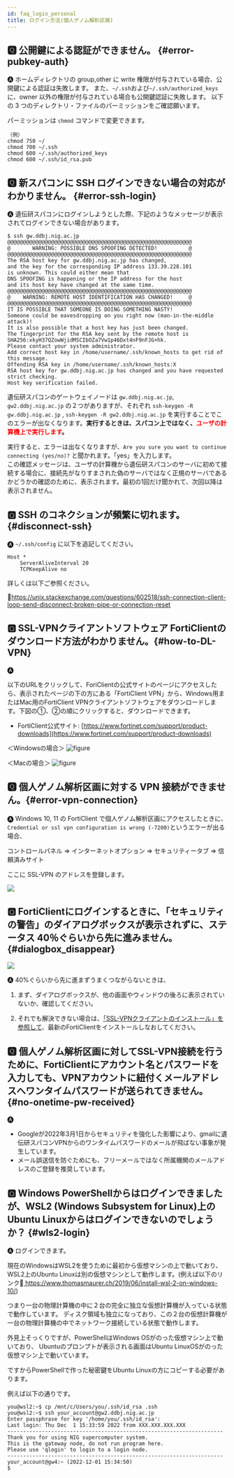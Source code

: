 ```yaml
---
id: faq_login_personal
title: ログイン方法(個人ゲノム解析区画)
---
```


## &#x1F180; 公開鍵による認証ができません。 {#error-pubkey-auth}

&#x1F150; ホームディレクトリの group,other に write 権限が付与されている場合、公開鍵による認証は失敗します。
また、`~/.ssh`および`~/.ssh/authorized_keys`に、owner 以外の権限が付与されている場合も公開鍵認証に失敗します。
以下の 3 つのディレクトリ・ファイルのパーミッションをご確認願います。

パーミッションは `chmod` コマンドで変更できます。

```
（例）
chmod 750 ~/
chmod 700 ~/.ssh
chmod 600 ~/.ssh/authorized_keys
chmod 600 ~/.ssh/id_rsa.pub
```


## &#x1F180; 新スパコンに SSH ログインできない場合の対応がわかりません。 {#error-ssh-login}

&#x1F150; 遺伝研スパコンにログインしようとした際、下記のようなメッセージが表示されてログインできない場合があります。

```
$ ssh gw.ddbj.nig.ac.jp
@@@@@@@@@@@@@@@@@@@@@@@@@@@@@@@@@@@@@@@@@@@@@@@@@@@@@@@@@@@
@       WARNING: POSSIBLE DNS SPOOFING DETECTED!          @
@@@@@@@@@@@@@@@@@@@@@@@@@@@@@@@@@@@@@@@@@@@@@@@@@@@@@@@@@@@
The RSA host key for gw.ddbj.nig.ac.jp has changed,
and the key for the corresponding IP address 133.39.228.101
is unknown. This could either mean that
DNS SPOOFING is happening or the IP address for the host
and its host key have changed at the same time.
@@@@@@@@@@@@@@@@@@@@@@@@@@@@@@@@@@@@@@@@@@@@@@@@@@@@@@@@@@@
@    WARNING: REMOTE HOST IDENTIFICATION HAS CHANGED!     @
@@@@@@@@@@@@@@@@@@@@@@@@@@@@@@@@@@@@@@@@@@@@@@@@@@@@@@@@@@@
IT IS POSSIBLE THAT SOMEONE IS DOING SOMETHING NASTY!
Someone could be eavesdropping on you right now (man-in-the-middle attack)!
It is also possible that a host key has just been changed.
The fingerprint for the RSA key sent by the remote host is
SHA256:xkyH37QZowWjidMSCIbOZa7Vw1p46Dxt4nF9nFJG+hk.
Please contact your system administrator.
Add correct host key in /home/username/.ssh/known_hosts to get rid of this message.
Offending RSA key in /home/username/.ssh/known_hosts:X
RSA host key for gw.ddbj.nig.ac.jp has changed and you have requested strict checking.
Host key verification failed.
```

遺伝研スパコンのゲートウェイノードは `gw.ddbj.nig.ac.jp`, `gw2.ddbj.nig.ac.jp` の２つがありますが、それぞれ `ssh-keygen -R gw.ddbj.nig.ac.jp` , `ssh-keygen -R gw2.ddbj.nig.ac.jp` を実行することでこのエラーが出なくなります。**実行するときは、スパコン上ではなく、<font color="red">ユーザの計算機上で実行します</font>。**

実行すると、エラーは出なくなりますが、`Are you sure you want to continue connecting (yes/no)?` と聞かれます。「yes」を入力します。<br/>この確認メッセージは、ユーザの計算機から遺伝研スパコンのサーバに初めて接続する場合に、接続先がなりすまされた偽のサーバではなく正規のサーバであるかどうかの確認のために、表示されます。最初の1回だけ聞かれて、次回以降は表示されません。


## &#x1F180; SSH のコネクションが頻繁に切れます。 {#disconnect-ssh}

&#x1F150; `~/.ssh/config` に以下を追記してください。

```
Host *
    ServerAliveInterval 20
    TCPKeepAlive no
```

詳しくは以下ご参照ください。

&#x1f517;<u>https://unix.stackexchange.com/questions/602518/ssh-connection-client-loop-send-disconnect-broken-pipe-or-connection-reset</u>


## &#x1F180; SSL-VPNクライアントソフトウェア FortiClientのダウンロード方法がわかりません。{#how-to-DL-VPN}

&#x1F150; 

以下のURLをクリックして、ForiClientの公式サイトのページにアクセスしたら、表示されたページの下の方にある「FortiClient VPN」から、Windows用またはMac用のFortiClient VPNクライアントソフトウェアをダウンロードします。下図の①、②の順にクリックすると、ダウンロードできます。

- FortiClient公式サイト: [https://www.fortinet.com/support/product-downloads](https://www.fortinet.com/support/product-downloads)

＜Windowsの場合＞
![figure](VPNwin_2_701_2.png)

＜Macの場合＞
![figure](VPN_MAC_install_1_701_2.png)



## &#x1F180; 個人ゲノム解析区画に対する VPN 接続ができません。{#error-vpn-connection}

&#x1F150; Windows 10, 11 の FortiClient で個人ゲノム解析区画にアクセスしたときに、`Credential or ssl vpn configuration is wrong (-7200)`というエラーが出る場合、

コントロールパネル => インターネットオプション => セキュリティータブ => 信頼済みサイト

ここに SSL-VPN のアドレスを登録します。

![](faq_pg-vpn.png)

## &#x1F180; FortiClientにログインするときに、「セキュリティの警告」のダイアログボックスが表示されずに、ステータス 40％ぐらいから先に進みません。{#dialogbox_disappear}

![](faq_login_personal_1.png)

&#x1F150; 40%ぐらいから先に進まずうまくつながらないときは、

1. まず、ダイアログボックスが、他の画面やウィンドウの後ろに表示されていないか、確認してください。

2. それでも解決できない場合は、[<u>「SSL-VPNクライアントのインストール」を参照して</u>](/personal_genome_division/pg_login#1-ssl-vpn%E3%82%AF%E3%83%A9%E3%82%A4%E3%82%A2%E3%83%B3%E3%83%88%E3%81%AE%E3%82%A4%E3%83%B3%E3%82%B9%E3%83%88%E3%83%BC%E3%83%AB)、最新のFortiClientをインストールしなおしてください。




## &#x1F180; 個人ゲノム解析区画に対してSSL-VPN接続を行うために、FortiClientにアカウント名とパスワードを入力しても、VPNアカウントに紐付くメールアドレスへワンタイムパスワードが送られてきません。{#no-onetime-pw-received}

&#x1F150; 
- Googleが2022年3月1日からセキュリティを強化した影響により、gmailに遺伝研スパコンVPNからのワンタイムパスワードのメールが飛ばない事象が発生しています。
- メール誤送信を防ぐためにも、フリーメールではなく所属機関のメールアドレスのご登録を推奨しています。


## &#x1F180; Windows PowerShellからはログインできましたが、WSL2 (Windows Subsystem for Linux)上のUbuntu Linuxからはログインできないのでしょうか？  {#wls2-login}

&#x1F150; ログインできます。

現在のWindowsはWSL2を使うために最初から仮想マシンの上で動いており、WSL2上のUbuntu
Linuxは別の仮想マシンとして動作します。(例えば以下のリンク&#x1f517;<u>
https://www.thomasmaurer.ch/2019/06/install-wsl-2-on-windows-10/</u>)

つまり一台の物理計算機の中に２台の完全に独立な仮想計算機が入っている状態で動作しています。
ディスク領域も独立になっており、この２台の仮想計算機が一台の物理計算機の中でネットワーク接続している状態で動作します。

外見上そっくりですが、PowerShellはWindows OSがのった仮想マシン上で動いており、
Ubuntuのプロンプトが表示される画面はUbuntu LinuxOSがのった仮想マシン上で動いています。

ですからPowerShellで作った秘密鍵をUbuntu Linuxの方にコピーする必要があります。

例えば以下の通りです。

```
you@wsl2:~$ cp /mnt/c/Users/you/.ssh/id_rsa .ssh
you@wsl2:~$ ssh your_account@gw2.ddbj.nig.ac.jp
Enter passphrase for key '/home/you/.ssh/id_rsa':
Last login: Thu Dec  1 15:33:59 2022 from XXX.XXX.XXX.XXX
---------------------------------------------------------------------
Thank you for using NIG supercomputer system.
This is the gateway node, do not run program here.
Please use 'qlogin' to login to a login node.
---------------------------------------------------------------------
your_account@gw4:~ (2022-12-01 15:34:50)
$
```
